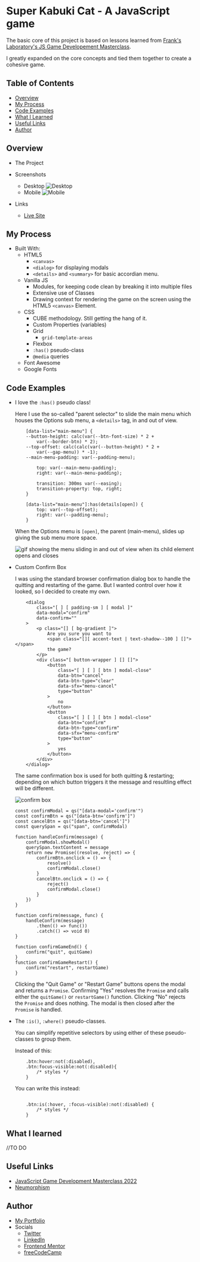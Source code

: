 
# Super Kabuki Cat - A JavaScript game

The basic core of this project is based on lessons learned from [Frank's Laboratory's JS Game Developement Masterclass](https://www.youtube.com/playlist?list=PLYElE_rzEw_uryBrrzu2E626MY4zoXvx2). 

I greatly expanded on the core concepts and tied them together to create a cohesive game.

## Table of Contents

- [Overview](#overview)
- [My Process](#my-process)
- [Code Examples](#code-examples)
- [What I Learned](#what-i-learned)
- [Useful Links](#useful-links)
- [Author](#author)

## Overview

- The Project

- Screenshots
    - Desktop
    ![Desktop](/screenshots/Super-Kabuki-Cat-desktop.png)
    - Mobile
    ![Mobile](/screenshots/Super-Kabuki-Cat-mobile-1.jpg)
- Links
    - [Live Site](https://super-kabuki-cat.vercel.app/)

## My Process

- Built With:
    - HTML5
        - `<canvas>`
        - `<dialog>` for displaying modals
        - `<details>` and `<summary>` for basic accordian menu. 
    - Vanilla JS
        - Modules, for keeping code clean by breaking it into multiple files
        - Extensive use of Classes
        - Drawing context for rendering the game on the screen using the HTML5 `<canvas>` Element.
    - CSS
        - CUBE methodology. Still getting the hang of it.
        - Custom Properties (variables)
        - Grid
            - `grid-template-areas`
        - Flexbox
        - `:has()` pseudo-class
        - `@media` queries
    - Font Awesome
    - Google Fonts


## Code Examples

- I love the `:has()` pseudo class!

    Here I use the so-called "parent selector" to slide the main menu which houses the Options sub menu, a `<details>` tag, in and out of view.

    ```
        [data-list="main-menu"] {
        --button-height: calc(var(--btn-font-size) * 2 + 
            var(--border-btn) * 2);
        --top-offset: calc(calc(var(--button-height) * 2 + 
            var(--gap-menu)) * -1);
        --main-menu-padding: var(--padding-menu);

            top: var(--main-menu-padding);
            right: var(--main-menu-padding);

            transition: 300ms var(--easing);
            transition-property: top, right;
        }

        [data-list="main-menu"]:has(details[open]) {
            top: var(--top-offset);
            right: var(--padding-menu);
        }
    ```

    When the Options menu is `[open]`, the parent (main-menu), slides up giving the sub menu more space. 

    ![gif showing the menu sliding in and out of view when its child element opens and closes](/screenshots/chrome-capture-2023-1-14.gif)

- Custom Confirm Box

    I was using the standard browser confirmation dialog box to handle the quitting and restarting of the game. But I wanted control over how it looked, so I decided to create my own.

    ```
        <dialog
            class="[ ] [ padding-sm ] [ modal ]"
            data-modal="confirm"
            data-confirm=""
        >
            <p class="[] [ bg-gradient ]">
                Are you sure you want to
                <span class="[][ accent-text | text-shadow--100 ] []"></span>
                the game?
            </p>
            <div class="[ button-wrapper ] [] []">
                <button
                    class="[ ] [ ] [ btn ] modal-close"
                    data-btn="cancel"
                    data-btn-type="clear"
                    data-sfx="menu-cancel"
                    type="button"
                >
                    no
                </button>
                <button
                    class="[ ] [ ] [ btn ] modal-close"
                    data-btn="confirm"
                    data-btn-type="confirm"
                    data-sfx="menu-confirm"
                    type="button"
                >
                    yes
                </button>
            </div>
        </dialog>
    ```

    The same confirmation box is used for both quitting & restarting; depending on which button triggers it the message and resultling effect will be different.

    ![confirm box](/screenshots/confirm.png)

    ```
    const confirmModal = qs("[data-modal='confirm'")
    const confirmBtn = qs("[data-btn='confirm']")
    const cancelBtn = qs("[data-btn='cancel']")
    const querySpan = qs("span", confirmModal)

    function handleConfirm(message) {
        confirmModal.showModal()
        querySpan.textContent = message
        return new Promise((resolve, reject) => {
            confirmBtn.onclick = () => {
                resolve()
                confirmModal.close()
            }
            cancelBtn.onclick = () => {
                reject()
                confirmModal.close()
            }
        })
    }

    function confirm(message, func) {
        handleConfirm(message)
            .then(() => func())
            .catch(() => void 0)
    }

    function confirmGameEnd() {
        confirm("quit", quitGame)
    }
    function confirmGameRestart() {
        confirm("restart", restartGame)
    }
    ```

    Clicking the "Quit Game" or "Restart Game" buttons opens the modal and returns a `Promise`. Confirming "Yes" resolves the `Promise` and calls either the `quitGame()` or `restartGame()` function. Clicking "No" rejects the `Promise` and does nothing. The modal is then closed after the `Promise` is handled.

- The `:is()`, `:where()` pseudo-classes.

    You can simplify repetitive selectors by using either of these pseudo-classes to group them.

    Instead of this: 

    ```
        .btn:hover:not(:disabled),
        .btn:focus-visible:not(:disabled){
            /* styles */
        }
    ```

    You can write this instead:

    ```

        .btn:is(:hover, :focus-visible):not(:disabled) {
            /* styles */
        }

    ```



## What I learned

//TO DO

## Useful Links

- [JavaScript Game Development Masterclass 2022](https://www.youtube.com/playlist?list=PLYElE_rzEw_uryBrrzu2E626MY4zoXvx2)
- [Neumorphism](https://css-tricks.com/neumorphism-and-css/)

## Author

- [My Portfolio](https://jeurimorel.com/)
- Socials
    - [Twitter](https://twitter.com/codeToPerdition)
    - [LinkedIn](https://www.linkedin.com/in/jeuri-morel-9b0b39235/)
    - [Frontend Mentor](https://www.frontendmentor.io/profile/JeuriMorel)
    - [freeCodeCamp](https://www.freecodecamp.org/jeuri)